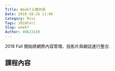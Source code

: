 ```yaml
---
Title: Week7上課內容
Date: 2018-10-26 11:00
Category: Misc
Tags: 2018Fall
Slug: week7
Author: 40623150
---
```


2018 Fall 開始將網際內容管理、投影片與網誌進行整合.

<!-- PELICAN_END_SUMMARY -->

課程內容
----

